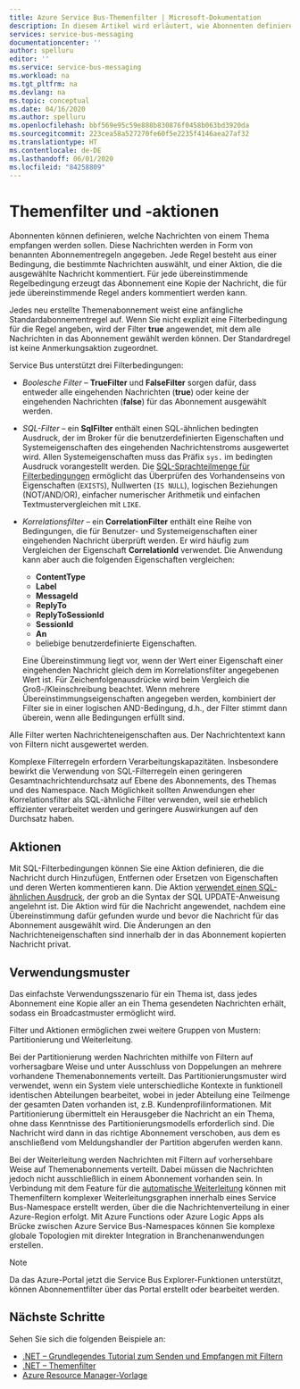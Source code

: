 ```yaml
---
title: Azure Service Bus-Themenfilter | Microsoft-Dokumentation
description: In diesem Artikel wird erläutert, wie Abonnenten definieren können, welche Nachrichten von einem Thema empfangen werden sollen, indem Filter angegeben werden.
services: service-bus-messaging
documentationcenter: ''
author: spelluru
editor: ''
ms.service: service-bus-messaging
ms.workload: na
ms.tgt_pltfrm: na
ms.devlang: na
ms.topic: conceptual
ms.date: 04/16/2020
ms.author: spelluru
ms.openlocfilehash: bbf569e95c59e888b830876f0458b063bd3920da
ms.sourcegitcommit: 223cea58a527270fe60f5e2235f4146aea27af32
ms.translationtype: HT
ms.contentlocale: de-DE
ms.lasthandoff: 06/01/2020
ms.locfileid: "84258809"
---
```

# <a name="topic-filters-and-actions"></a>Themenfilter und -aktionen

Abonnenten können definieren, welche Nachrichten von einem Thema empfangen werden sollen. Diese Nachrichten werden in Form von benannten Abonnementregeln angegeben. Jede Regel besteht aus einer Bedingung, die bestimmte Nachrichten auswählt, und einer Aktion, die die ausgewählte Nachricht kommentiert. Für jede übereinstimmende Regelbedingung erzeugt das Abonnement eine Kopie der Nachricht, die für jede übereinstimmende Regel anders kommentiert werden kann.

Jedes neu erstellte Themenabonnement weist eine anfängliche Standardabonnementregel auf. Wenn Sie nicht explizit eine Filterbedingung für die Regel angeben, wird der Filter **true** angewendet, mit dem alle Nachrichten in das Abonnement gewählt werden können. Der Standardregel ist keine Anmerkungsaktion zugeordnet.

Service Bus unterstützt drei Filterbedingungen:

-   *Boolesche Filter* – **TrueFilter** und **FalseFilter** sorgen dafür, dass entweder alle eingehenden Nachrichten (**true**) oder keine der eingehenden Nachrichten (**false**) für das Abonnement ausgewählt werden.

-   *SQL-Filter* – ein **SqlFilter** enthält einen SQL-ähnlichen bedingten Ausdruck, der im Broker für die benutzerdefinierten Eigenschaften und Systemeigenschaften des eingehenden Nachrichtenstroms ausgewertet wird. Allen Systemeigenschaften muss das Präfix `sys.` im bedingten Ausdruck vorangestellt werden. Die [SQL-Sprachteilmenge für Filterbedingungen](service-bus-messaging-sql-filter.md) ermöglicht das Überprüfen des Vorhandenseins von Eigenschaften (`EXISTS`), Nullwerten (`IS NULL`), logischen Beziehungen (NOT/AND/OR), einfacher numerischer Arithmetik und einfachen Textmustervergleichen mit `LIKE`.

-   *Korrelationsfilter* – ein **CorrelationFilter** enthält eine Reihe von Bedingungen, die für Benutzer- und Systemeigenschaften einer eingehenden Nachricht überprüft werden. Er wird häufig zum Vergleichen der Eigenschaft **CorrelationId** verwendet. Die Anwendung kann aber auch die folgenden Eigenschaften vergleichen:

    - **ContentType**
     - **Label**
     - **MessageId**
     - **ReplyTo**
     - **ReplyToSessionId**
     - **SessionId** 
     - **An**
     - beliebige benutzerdefinierte Eigenschaften. 
     
     Eine Übereinstimmung liegt vor, wenn der Wert einer Eigenschaft einer eingehenden Nachricht gleich dem im Korrelationsfilter angegebenen Wert ist. Für Zeichenfolgenausdrücke wird beim Vergleich die Groß-/Kleinschreibung beachtet. Wenn mehrere Übereinstimmungseigenschaften angegeben werden, kombiniert der Filter sie in einer logischen AND-Bedingung, d.h., der Filter stimmt dann überein, wenn alle Bedingungen erfüllt sind.

Alle Filter werten Nachrichteneigenschaften aus. Der Nachrichtentext kann von Filtern nicht ausgewertet werden.

Komplexe Filterregeln erfordern Verarbeitungskapazitäten. Insbesondere bewirkt die Verwendung von SQL-Filterregeln einen geringeren Gesamtnachrichtendurchsatz auf Ebene des Abonnements, des Themas und des Namespace. Nach Möglichkeit sollten Anwendungen eher Korrelationsfilter als SQL-ähnliche Filter verwenden, weil sie erheblich effizienter verarbeitet werden und geringere Auswirkungen auf den Durchsatz haben.

## <a name="actions"></a>Aktionen

Mit SQL-Filterbedingungen können Sie eine Aktion definieren, die die Nachricht durch Hinzufügen, Entfernen oder Ersetzen von Eigenschaften und deren Werten kommentieren kann. Die Aktion [verwendet einen SQL-ähnlichen Ausdruck](service-bus-messaging-sql-filter.md), der grob an die Syntax der SQL UPDATE-Anweisung angelehnt ist. Die Aktion wird für die Nachricht angewendet, nachdem eine Übereinstimmung dafür gefunden wurde und bevor die Nachricht für das Abonnement ausgewählt wird. Die Änderungen an den Nachrichteneigenschaften sind innerhalb der in das Abonnement kopierten Nachricht privat.

## <a name="usage-patterns"></a>Verwendungsmuster

Das einfachste Verwendungsszenario für ein Thema ist, dass jedes Abonnement eine Kopie aller an ein Thema gesendeten Nachrichten erhält, sodass ein Broadcastmuster ermöglicht wird.

Filter und Aktionen ermöglichen zwei weitere Gruppen von Mustern: Partitionierung und Weiterleitung.

Bei der Partitionierung werden Nachrichten mithilfe von Filtern auf vorhersagbare Weise und unter Ausschluss von Doppelungen an mehrere vorhandene Themenabonnements verteilt. Das Partitionierungsmuster wird verwendet, wenn ein System viele unterschiedliche Kontexte in funktionell identischen Abteilungen bearbeitet, wobei in jeder Abteilung eine Teilmenge der gesamten Daten vorhanden ist, z.B. Kundenprofilinformationen. Mit Partitionierung übermittelt ein Herausgeber die Nachricht an ein Thema, ohne dass Kenntnisse des Partitionierungsmodells erforderlich sind. Die Nachricht wird dann in das richtige Abonnement verschoben, aus dem es anschließend vom Meldungshandler der Partition abgerufen werden kann.

Bei der Weiterleitung werden Nachrichten mit Filtern auf vorhersehbare Weise auf Themenabonnements verteilt. Dabei müssen die Nachrichten jedoch nicht ausschließlich in einem Abonnement vorhanden sein. In Verbindung mit dem Feature für die [automatische Weiterleitung](service-bus-auto-forwarding.md) können mit Themenfiltern komplexer Weiterleitungsgraphen innerhalb eines Service Bus-Namespace erstellt werden, über die die Nachrichtenverteilung in einer Azure-Region erfolgt. Mit Azure Functions oder Azure Logic Apps als Brücke zwischen Azure Service Bus-Namespaces können Sie komplexe globale Topologien mit direkter Integration in Branchenanwendungen erstellen.


> [!NOTE]
> Da das Azure-Portal jetzt die Service Bus Explorer-Funktionen unterstützt, können Abonnementfilter über das Portal erstellt oder bearbeitet werden. 

## <a name="next-steps"></a>Nächste Schritte
Sehen Sie sich die folgenden Beispiele an: 

- [.NET – Grundlegendes Tutorial zum Senden und Empfangen mit Filtern](https://github.com/Azure/azure-service-bus/tree/master/samples/DotNet/GettingStarted/BasicSendReceiveTutorialwithFilters/BasicSendReceiveTutorialWithFilters)
- [.NET – Themenfilter](https://github.com/Azure/azure-service-bus/tree/master/samples/DotNet/Microsoft.Azure.ServiceBus/TopicFilters)
- [Azure Resource Manager-Vorlage](https://docs.microsoft.com/azure/templates/microsoft.servicebus/2017-04-01/namespaces/topics/subscriptions/rules)


